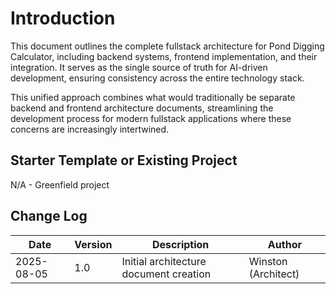 # Introduction

This document outlines the complete fullstack architecture for Pond Digging Calculator, including backend systems, frontend implementation, and their integration. It serves as the single source of truth for AI-driven development, ensuring consistency across the entire technology stack.

This unified approach combines what would traditionally be separate backend and frontend architecture documents, streamlining the development process for modern fullstack applications where these concerns are increasingly intertwined.

## Starter Template or Existing Project
N/A - Greenfield project

## Change Log
| Date | Version | Description | Author |
|------|---------|-------------|---------|
| 2025-08-05 | 1.0 | Initial architecture document creation | Winston (Architect) |

